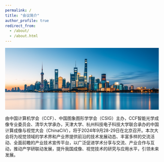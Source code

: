 ```yaml
---
permalink: /
title: "会议简介"
author_profile: true
redirect_from: 
  - /about/
  - /about.html
---
```


![](/images/bg.png)

由中国计算机学会（CCF）、中国图象图形学学会（CSIG）主办，CCF智能光学成像专业委员会、清华大学承办，天津大学、杭州科技电子科技大学联合承办的中国计算成像与视觉大会（ChinaCiV），将于2024年9月28-29日在北京召开。本次大会将为视觉领域的学术界和产业界提供前沿的技术发展动态、丰富多样的交流活动、全面前瞻的产业技术宣传平台，以广泛促进学术分享与交流、产业合作与互动，推动产学研联动发展，提升我国成像、视觉技术的研究与应用水平，引领未来发展。
